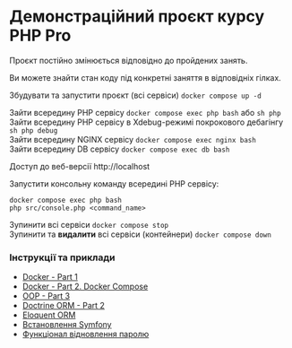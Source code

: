 # Демонстраційний проєкт курсу PHP Pro 

Проєкт постійно змінюється відповідно до пройдених занять.

Ви можете знайти стан коду під конкретні заняття в відповідніх гілках.

Збудувати та запустити проєкт (всі сервіси) `docker compose up -d`

Зайти всередину PHP сервісу `docker compose exec php bash` або `sh php`<br>
Зайти всередину PHP сервісу в Xdebug-режимі покрокового дебагінгу `sh php debug`<br>
Зайти всередину NGINX сервісу `docker compose exec nginx bash`<br>
Зайти всередину DB сервісу `docker compose exec db bash`

Доступ до веб-версії http://localhost

Запустити консольну команду всередині PHP сервісу:
```
docker compose exec php bash
php src/console.php <command_name>
```
Зупинити всі сервіси `docker compose stop`<br>
Зупинити та **видалити** всі сервіси (контейнери) `docker compose down`

### Інструкції та приклади
* [Docker - Part 1](docs/docker_part_1.md)
* [Docker - Part 2. Docker Compose](docs/docker_part_2.md)
* [OOP - Part 3](docs/oop_part_3.md)
* [Doctrine ORM - Part 2](docs/doctrine_orm_part_2.md)
* [Eloquent ORM](docs/eloquent_orm.md)
* [Встановлення Symfony](docs/symfony_install.md)
* [Функціонал відновлення паролю](docs/reset_password.md)
